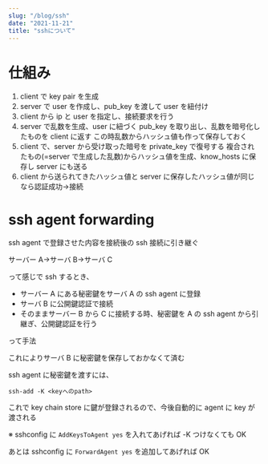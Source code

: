 ```yaml
---
slug: "/blog/ssh"
date: "2021-11-21"
title: "sshについて"
---
```


# 仕組み

1. client で key pair を生成
2. server で user を作成し、pub_key を渡して user を紐付け
3. client から ip と user を指定し、接続要求を行う
4. server で乱数を生成、user に紐づく pub_key を取り出し、乱数を暗号化したものを client に返す この時乱数からハッシュ値も作って保存しておく
5. client で、server から受け取った暗号を private_key で復号する 複合されたもの(=server で生成した乱数)からハッシュ値を生成、know_hosts に保存し server にも送る
6. client から送られてきたハッシュ値と server に保存したハッシュ値が同じなら認証成功->接続

# ssh agent forwarding

ssh agent で登録させた内容を接続後の ssh 接続に引き継ぐ

サーバー A->サーバ B->サーバ C

って感じで ssh するとき、

- サーバー A にある秘密鍵をサーバ A の ssh agent に登録
- サーバ B に公開鍵認証で接続
- そのままサーバー B から C に接続する時、秘密鍵を A の ssh agent から引継ぎ、公開鍵認証を行う

って手法

これによりサーバ B に秘密鍵を保存しておかなくて済む

ssh agent に秘密鍵を渡すには、

`ssh-add -K <keyへのpath>`

これで key chain store に鍵が登録されるので、今後自動的に agent に key が渡される

※
sshconfig に
`AddKeysToAgent yes`
を入れてあげれば -K つけなくても OK

あとは sshconfig に
`ForwardAgent yes`
を追加してあげれば OK
